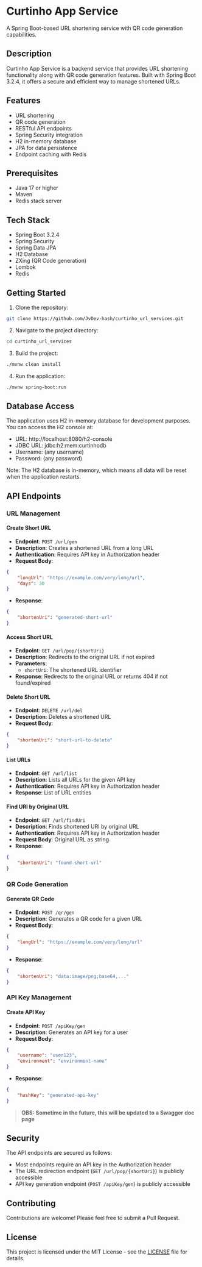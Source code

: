 # Curtinho App Service

A Spring Boot-based URL shortening service with QR code generation capabilities.

## Description

Curtinho App Service is a backend service that provides URL shortening functionality along with QR code generation features. Built with Spring Boot 3.2.4, it offers a secure and efficient way to manage shortened URLs.

## Features

- URL shortening
- QR code generation
- RESTful API endpoints
- Spring Security integration
- H2 in-memory database
- JPA for data persistence
- Endpoint caching with Redis

## Prerequisites

- Java 17 or higher
- Maven
- Redis stack server

## Tech Stack

- Spring Boot 3.2.4
- Spring Security
- Spring Data JPA
- H2 Database
- ZXing (QR Code generation)
- Lombok
- Redis

## Getting Started

1. Clone the repository:
```bash
git clone https://github.com/JvDev-hash/curtinho_url_services.git
```

2. Navigate to the project directory:
```bash
cd curtinho_url_services
```

3. Build the project:
```bash
./mvnw clean install
```

4. Run the application:
```bash
./mvnw spring-boot:run
```

## Database Access

The application uses H2 in-memory database for development purposes. You can access the H2 console at:
- URL: http://localhost:8080/h2-console
- JDBC URL: jdbc:h2:mem:curtinhodb
- Username: (any username)
- Password: (any password)

Note: The H2 database is in-memory, which means all data will be reset when the application restarts.

## API Endpoints

### URL Management

#### Create Short URL
- **Endpoint**: `POST /url/gen`
- **Description**: Creates a shortened URL from a long URL
- **Authentication**: Requires API key in Authorization header
- **Request Body**:
```json
{
    "longUrl": "https://example.com/very/long/url",
    "days": 30
}
```
- **Response**: 
```json
{
    "shortenUri": "generated-short-url"
}
```

#### Access Short URL
- **Endpoint**: `GET /url/pop/{shortUri}`
- **Description**: Redirects to the original URL if not expired
- **Parameters**: 
  - `shortUri`: The shortened URL identifier
- **Response**: Redirects to the original URL or returns 404 if not found/expired

#### Delete Short URL
- **Endpoint**: `DELETE /url/del`
- **Description**: Deletes a shortened URL
- **Request Body**:
```json
{
    "shortenUri": "short-url-to-delete"
}
```

#### List URLs
- **Endpoint**: `GET /url/list`
- **Description**: Lists all URLs for the given API key
- **Authentication**: Requires API key in Authorization header
- **Response**: List of URL entities

#### Find URI by Original URL
- **Endpoint**: `GET /url/findUri`
- **Description**: Finds shortened URI by original URL
- **Authentication**: Requires API key in Authorization header
- **Request Body**: Original URL as string
- **Response**:
```json
{
    "shortenUri": "found-short-url"
}
```

### QR Code Generation

#### Generate QR Code
- **Endpoint**: `POST /qr/gen`
- **Description**: Generates a QR code for a given URL
- **Request Body**:
```json
{
    "longUrl": "https://example.com/very/long/url"
}
```
- **Response**: 
```json
{
    "shortenUri": "data:image/png;base64,..."
}
```

### API Key Management

#### Create API Key
- **Endpoint**: `POST /apiKey/gen`
- **Description**: Generates an API key for a user
- **Request Body**:
```json
{
    "username": "user123",
    "environment": "environment-name"
}
```
- **Response**: 
```json
{
    "hashKey": "generated-api-key"
}
```

>**OBS: Sometime in the future, this will be updated to a Swagger doc page**

## Security

The API endpoints are secured as follows:
- Most endpoints require an API key in the Authorization header
- The URL redirection endpoint (`GET /url/pop/{shortUri}`) is publicly accessible
- API key generation endpoint (`POST /apiKey/gen`) is publicly accessible

## Contributing

Contributions are welcome! Please feel free to submit a Pull Request.

## License

This project is licensed under the MIT License - see the [LICENSE](LICENSE) file for details. 